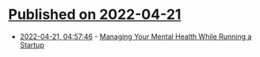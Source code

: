 # [Published on 2022-04-21](index.md)

* [2022-04-21, 04:57:46](https://news.ycombinator.com/item?id=31106150) - [Managing Your Mental Health While Running a Startup](https://future.a16z.com/managing-your-mental-health-while-running-a-startup/)
